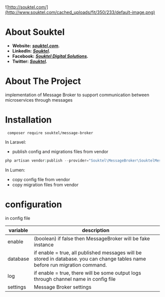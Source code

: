 ![http://souktel.com/](http://www.souktel.com/cached_uploads/fit/350/233/default-image.png) 

# About Souktel
- **Website:** ***[souktel.com](http://www.souktel.com/).***
- **LinkedIn:** ***[Souktel](https://www.linkedin.com/company/souktel).***
- **Facebook:** ***[Souktel Digital Solutions](https://www.facebook.com/souktel).***
- **Twitter:** ***[Souktel](https://twitter.com/Souktel).***


# About The Project

implementation of Message Broker to support communication between microservices through messages

# Installation
```composer
 composer require souktel/message-broker
```
In Laravel:
 - publish config and migrations files from vendor
 ```php
php artisan vendor:publish --provider="Souktel\MessageBroker\SouktelMessageBrokerServiceProvider"
```

In Lumen:
- copy config file from vendor
- copy migration files from vendor


# configuration

in config file

| variable  | description | 
| ------------- | ------------- |
| enable | (boolean) if false then MessageBroker will be fake instance |
| database  | if enable = true, all published messages will be stored in database. you can change tables name before run migration command.   |
| log  | if enable = true, there will be some output logs through channel name in config file   | |
| settings  | Message Broker settings  |